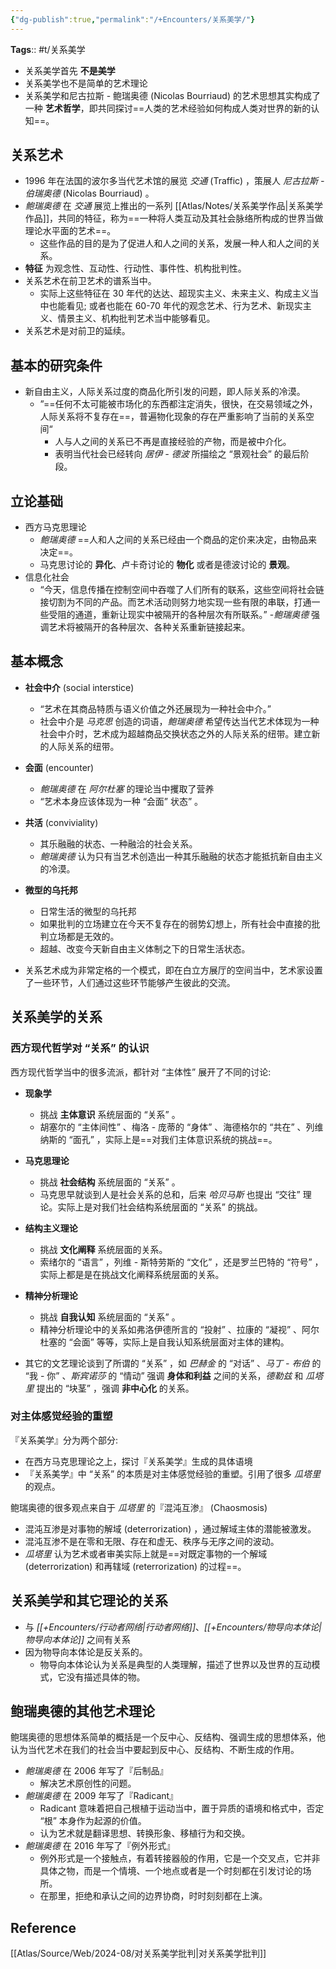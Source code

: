 ```yaml
---
{"dg-publish":true,"permalink":"/+Encounters/关系美学/"}
---
```


**Tags**:: #t/关系美学

- 关系美学首先 **不是美学**
- 关系美学也不是简单的艺术理论
- 关系美学和尼古拉斯 - 鲍瑞奥德 (Nicolas Bourriaud) 的艺术思想其实构成了一种 **艺术哲学**，即共同探讨==人类的艺术经验如何构成人类对世界的新的认知==。

## 关系艺术

- 1996 年在法国的波尔多当代艺术馆的展览 *交通* (Traffic) ，策展人 *尼古拉斯 - 伯瑞奥德* (Nicolas Bourriaud) 。
- *鲍瑞奥德* 在 *交通* 展览上推出的一系列 [[Atlas/Notes/关系美学作品\|关系美学作品]]，共同的特征，称为==一种将人类互动及其社会脉络所构成的世界当做理论水平面的艺术==。
	- 这些作品的目的是为了促进人和人之间的关系，发展一种人和人之间的关系。
- **特征** 为观念性、互动性、行动性、事件性、机构批判性。
- 关系艺术在前卫艺术的谱系当中。
	- 实际上这些特征在 30 年代的达达、超现实主义、未来主义、构成主义当中也能看见; 或者也能在 60-70 年代的观念艺术、行为艺术、新现实主义、情景主义、机构批判艺术当中能够看见。
- 关系艺术是对前卫的延续。

## 基本的研究条件

- 新自由主义，人际关系过度的商品化所引发的问题，即人际关系的冷漠。
	- ”==任何不太可能被市场化的东西都注定消失，很快，在交易领域之外，人际关系将不复存在==，普遍物化现象的存在严重影响了当前的关系空间“
		- 人与人之间的关系已不再是直接经验的产物，而是被中介化。
		- 表明当代社会已经转向 *居伊 - 德波* 所描绘之 “景观社会” 的最后阶段。

## 立论基础

- 西方马克思理论
	- *鲍瑞奥德* ==人和人之间的关系已经由一个商品的定价来决定，由物品来决定==。
	- 马克思讨论的 **异化**、卢卡奇讨论的 **物化** 或者是德波讨论的 **景观**。
- 信息化社会
	- “今天，信息传播在控制空间中吞噬了人们所有的联系，这些空间将社会链接切割为不同的产品。而艺术活动则努力地实现一些有限的串联，打通一些受阻的通道，重新让现实中被隔开的各种层次有所联系。”
	-*鲍瑞奥德* 强调艺术将被隔开的各种层次、各种关系重新链接起来。

## 基本概念

- **社会中介** (social interstice) 
	- “艺术在其商品特质与语义价值之外还展现为一种社会中介。”
	- 社会中介是 *马克思* 创造的词语，*鲍瑞奥德* 希望传达当代艺术体现为一种社会中介时，艺术成为超越商品交换状态之外的人际关系的纽带。建立新的人际关系的纽带。
 - **会面** (encounter) 
	 - *鲍瑞奥德* 在 *阿尔杜塞* 的理论当中攫取了营养
	 - “艺术本身应该体现为一种 “会面” 状态” 。
- **共活** (conviviality) 
	 - 其乐融融的状态、一种融洽的社会关系。
	 - *鲍瑞奥德* 认为只有当艺术创造出一种其乐融融的状态才能抵抗新自由主义的冷漠。
- **微型的乌托邦**
	- 日常生活的微型的乌托邦
	- 如果批判的立场建立在今天不复存在的弱势幻想上，所有社会中直接的批判立场都是无效的。
	- 超越、改变今天新自由主义体制之下的日常生活状态。

- 关系艺术成为非常定格的一个模式，即在白立方展厅的空间当中，艺术家设置了一些环节，人们通过这些环节能够产生彼此的交流。

## 关系美学的关系

### 西方现代哲学对 “关系” 的认识

西方现代哲学当中的很多流派，都针对 “主体性” 展开了不同的讨论:

- **现象学**
	- 挑战 **主体意识** 系统层面的 “关系” 。
	- 胡塞尔的 “主体间性” 、梅洛 - 庞蒂的 “身体” 、海德格尔的 “共在” 、列维纳斯的 “面孔” ，实际上是==对我们主体意识系统的挑战==。
- **马克思理论**
	- 挑战 **社会结构** 系统层面的 “关系” 。
	- 马克思早就谈到人是社会关系的总和，后来 *哈贝马斯* 也提出 “交往” 理论。实际上是对我们社会结构系统层面的 “关系” 的挑战。
- **结构主义理论**
	- 挑战 **文化阐释** 系统层面的关系。
	- 索绪尔的 “语言” ，列维 - 斯特劳斯的 “文化” ，还是罗兰巴特的 “符号” ，实际上都是是在挑战文化阐释系统层面的关系。
- **精神分析理论**
	- 挑战 **自我认知** 系统层面的 “关系” 。
	- 精神分析理论中的关系如弗洛伊德所言的 “投射” 、拉康的 “凝视” 、阿尔杜塞的 “会面” 等等，实际上是自我认知系统层面对主体的建构。

- 其它的文艺理论谈到了所谓的 “关系” ，如 *巴赫金* 的 “对话” 、*马丁 - 布伯* 的 “我 - 你” 、*斯宾诺莎* 的 “情动” 强调 **身体和利益** 之间的关系，*德勒兹* 和 *瓜塔里* 提出的 “块茎” ，强调 **非中心化** 的关系。

### 对主体感觉经验的重塑

『关系美学』分为两个部分:

- 在西方马克思理论之上，探讨『关系美学』生成的具体语境
- 『关系美学』中 “关系” 的本质是对主体感觉经验的重塑。引用了很多 *瓜塔里* 的观点。

鲍瑞奥德的很多观点来自于 *瓜塔里* 的『混沌互渗』 (Chaosmosis) 

- 混沌互渗是对事物的解域 (deterrorization) ，通过解域主体的潜能被激发。
- 混沌互渗不是在零和无限、存在和虚无、秩序与无序之间的波动。
- *瓜塔里* 认为艺术或者审美实际上就是==对既定事物的一个解域 (deterrorization) 和再辖域 (reterrorization) 的过程==。

## 关系美学和其它理论的关系

- 与 *[[+Encounters/行动者网络\|行动者网络]]*、*[[+Encounters/物导向本体论\|物导向本体论]]* 之间有关系
- 因为物导向本体论是反关系的。
	- 物导向本体论认为关系是典型的人类理解，描述了世界以及世界的互动模式，它没有描述具体的物。

## 鲍瑞奥德的其他艺术理论

鲍瑞奥德的思想体系简单的概括是一个反中心、反结构、强调生成的思想体系，他认为当代艺术在我们的社会当中要起到反中心、反结构、不断生成的作用。

- *鲍瑞奥德* 在 2006 年写了『后制品』
	- 解决艺术原创性的问题。
- *鲍瑞奥德* 在 2009 年写了『Radicant』
	- Radicant 意味着把自己根植于运动当中，置于异质的语境和格式中，否定 “根” 本身作为起源的价值。
	- 认为艺术就是翻译思想、转换形象、移植行为和交换。
- *鲍瑞奥德* 在 2016 年写了『例外形式』
	- 例外形式是一个接触点，有着转接器般的作用，它是一个交叉点，它并非具体之物，而是一个情境、一个地点或者是一个时刻都在引发讨论的场所。
	- 在那里，拒绝和承认之间的边界协商，时时刻刻都在上演。

## Reference

[[Atlas/Source/Web/2024-08/对关系美学批判\|对关系美学批判]]
